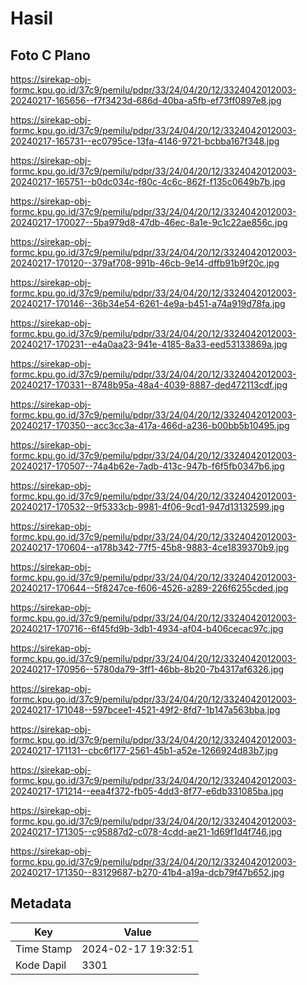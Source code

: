 # Hasil

## Foto C Plano

https://sirekap-obj-formc.kpu.go.id/37c9/pemilu/pdpr/33/24/04/20/12/3324042012003-20240217-165656--f7f3423d-686d-40ba-a5fb-ef73ff0897e8.jpg

https://sirekap-obj-formc.kpu.go.id/37c9/pemilu/pdpr/33/24/04/20/12/3324042012003-20240217-165731--ec0795ce-13fa-4146-9721-bcbba167f348.jpg

https://sirekap-obj-formc.kpu.go.id/37c9/pemilu/pdpr/33/24/04/20/12/3324042012003-20240217-165751--b0dc034c-f80c-4c6c-862f-f135c0649b7b.jpg

https://sirekap-obj-formc.kpu.go.id/37c9/pemilu/pdpr/33/24/04/20/12/3324042012003-20240217-170027--5ba979d8-47db-46ec-8a1e-9c1c22ae856c.jpg

https://sirekap-obj-formc.kpu.go.id/37c9/pemilu/pdpr/33/24/04/20/12/3324042012003-20240217-170120--379af708-991b-46cb-9e14-dffb91b9f20c.jpg

https://sirekap-obj-formc.kpu.go.id/37c9/pemilu/pdpr/33/24/04/20/12/3324042012003-20240217-170146--36b34e54-6261-4e9a-b451-a74a919d78fa.jpg

https://sirekap-obj-formc.kpu.go.id/37c9/pemilu/pdpr/33/24/04/20/12/3324042012003-20240217-170231--e4a0aa23-941e-4185-8a33-eed53133869a.jpg

https://sirekap-obj-formc.kpu.go.id/37c9/pemilu/pdpr/33/24/04/20/12/3324042012003-20240217-170331--8748b95a-48a4-4039-8887-ded472113cdf.jpg

https://sirekap-obj-formc.kpu.go.id/37c9/pemilu/pdpr/33/24/04/20/12/3324042012003-20240217-170350--acc3cc3a-417a-466d-a236-b00bb5b10495.jpg

https://sirekap-obj-formc.kpu.go.id/37c9/pemilu/pdpr/33/24/04/20/12/3324042012003-20240217-170507--74a4b62e-7adb-413c-947b-f6f5fb0347b6.jpg

https://sirekap-obj-formc.kpu.go.id/37c9/pemilu/pdpr/33/24/04/20/12/3324042012003-20240217-170532--9f5333cb-9981-4f06-9cd1-947d13132599.jpg

https://sirekap-obj-formc.kpu.go.id/37c9/pemilu/pdpr/33/24/04/20/12/3324042012003-20240217-170604--a178b342-77f5-45b8-9883-4ce1839370b9.jpg

https://sirekap-obj-formc.kpu.go.id/37c9/pemilu/pdpr/33/24/04/20/12/3324042012003-20240217-170644--5f8247ce-f606-4526-a289-226f6255cded.jpg

https://sirekap-obj-formc.kpu.go.id/37c9/pemilu/pdpr/33/24/04/20/12/3324042012003-20240217-170716--6f45fd9b-3db1-4934-af04-b406cecac97c.jpg

https://sirekap-obj-formc.kpu.go.id/37c9/pemilu/pdpr/33/24/04/20/12/3324042012003-20240217-170956--5780da79-3ff1-46bb-8b20-7b4317af6326.jpg

https://sirekap-obj-formc.kpu.go.id/37c9/pemilu/pdpr/33/24/04/20/12/3324042012003-20240217-171048--597bcee1-4521-49f2-8fd7-1b147a563bba.jpg

https://sirekap-obj-formc.kpu.go.id/37c9/pemilu/pdpr/33/24/04/20/12/3324042012003-20240217-171131--cbc6f177-2561-45b1-a52e-1266924d83b7.jpg

https://sirekap-obj-formc.kpu.go.id/37c9/pemilu/pdpr/33/24/04/20/12/3324042012003-20240217-171214--eea4f372-fb05-4dd3-8f77-e6db331085ba.jpg

https://sirekap-obj-formc.kpu.go.id/37c9/pemilu/pdpr/33/24/04/20/12/3324042012003-20240217-171305--c95887d2-c078-4cdd-ae21-1d69f1d4f746.jpg

https://sirekap-obj-formc.kpu.go.id/37c9/pemilu/pdpr/33/24/04/20/12/3324042012003-20240217-171350--83129687-b270-41b4-a19a-dcb79f47b652.jpg


## Metadata

| Key        | Value               |
| ---------- | ------------------- |
| Time Stamp | 2024-02-17 19:32:51 |
| Kode Dapil | 3301                |



